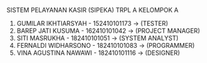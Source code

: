 SISTEM PELAYANAN KASIR
(SIPEKA)
TRPL A KELOMPOK A
1. GUMILAR IKHTIARSYAH - 152410101173 -> (TESTER)
2. BAREP JATI KUSUMA - 162410101042 -> (PROJECT MANAGER)
3. SITI MASRUKHA - 182410101051 -> (SYSTEM ANALYST)
4. FERNALDI WIDHARSONO - 182410101083 -> (PROGRAMMER)
5. VINA AGUSTINA NAWAWI - 182410101116 -> (DESIGNER)